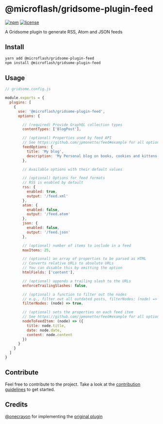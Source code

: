 # @microflash/gridsome-plugin-feed 

[![npm](https://img.shields.io/npm/v/@microflash/gridsome-plugin-feed)](https://www.npmjs.com/package/@microflash/gridsome-plugin-feed)
[![license](https://img.shields.io/npm/l/@microflash/gridsome-plugin-feed)](./LICENSE.md)

A Gridsome plugin to generate RSS, Atom and JSON feeds

## Install

```sh
yarn add @microflash/gridsome-plugin-feed
npm install @microflash/gridsome-plugin-feed
```

## Usage

```js
// gridsome.config.js

module.exports = {
  plugins: [
    {
      use: '@microflash/gridsome-plugin-feed',
      options: {

        // (required) Provide GraphQL collection types
        contentTypes: ['BlogPost'],

        // (optional) Properties used by feed API
        // See https://github.com/jpmonette/feed#example for all options
        feedOptions: {
          title: 'My blog',
          description: 'My Personal blog on books, cookies and kittens'
        },

        // Available options with their default values

        // (optional) Options for feed formats
        // RSS is enabled by default
        rss: {
          enabled: true,
          output: '/feed.xml'
        },
        atom: {
          enabled: false,
          output: '/feed.atom'
        },
        json: {
          enabled: false,
          output: '/feed.json'
        },

        // (optional) number of items to include in a feed
        maxItems: 25,

        // (optional) an array of properties to be parsed as HTML
        // Converts relative URLs to absolute URLs
        // You can disable this by omitting the option
        htmlFields: ['content'],

        // (optional) appends a trailing slash to the URLs
        enforceTrailingSlashes: false,

        // (optional) a function to filter out the nodes
        // e.g., filter out all outdated posts, filterNodes: (node) => !!node.outdated
        filterNodes: (node) => true,

        // (optional) sets the properties on each feed item
        // See https://github.com/jpmonette/feed#example for all options
        nodeToFeedItem: (node) => ({
          title: node.title,
          date: node.date,
          content: node.content
        })
      }
    }
  ]
}
```

## Contribute

Feel free to contribute to the project. Take a look at the [contribution guidelines](./CONTRIBUTING.md) to get started.

## Credits

[@onecrayon](https://github.com/onecrayon/gridsome-plugin-feed) for implementing the [original plugin](https://github.com/onecrayon/gridsome-plugin-feed)
